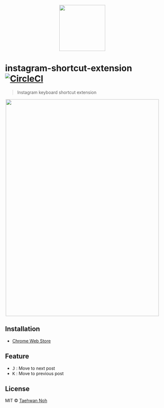 <p align="center">
  <img width="150" height="150" src="https://user-images.githubusercontent.com/7760903/53390471-9a898880-39d6-11e9-8295-7724a2409014.png" />
</p>

# instagram-shortcut-extension [![CircleCI](https://circleci.com/gh/taehwanno/instagram-shortcut-extension.svg?style=shield&circle-token=8e4f1066dc815c695535ba4c4c7fbc12bb270163)](https://circleci.com/gh/taehwanno/instagram-shortcut-extension)

> Instagram keyboard shortcut extension

<p align="center">
  <img width="500" height="706" src="https://user-images.githubusercontent.com/7760903/53390266-f9023700-39d5-11e9-9d3e-dbb4c9acceba.gif" />
</p>

## Installation

- [Chrome Web Store](https://chrome.google.com/webstore/detail/instagram-shortcut-extens/bkjanhcakcoocnnlkhojdilknmgnfidb/)

## Feature

- <kbd>J</kbd> : Move to next post
- <kbd>K</kbd> : Move to previous post

## License

MIT © [Taehwan Noh](https://github.com/taehwanno/instagram-shortcut-extension)
